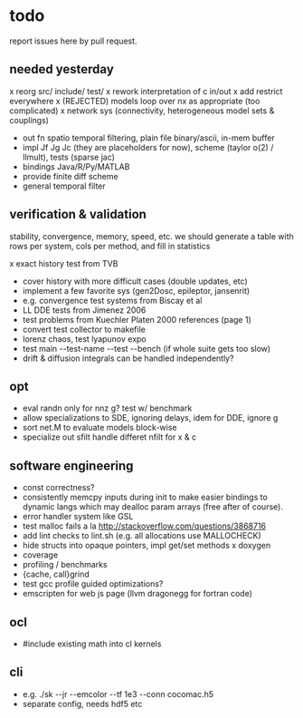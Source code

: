 # todo

report issues here by pull request.

## needed yesterday

x reorg src/ include/ test/
x rework interpretation of c in/out
x add restrict everywhere
x (REJECTED) models loop over nx as appropriate (too complicated)
x network sys (connectivity, heterogeneous model sets & couplings)
- out fn spatio temporal filtering, plain file binary/ascii, in-mem buffer
- impl Jf Jg Jc (they are placeholders for now), scheme (taylor o(2) / llmult), tests (sparse jac)
- bindings Java/R/Py/MATLAB
- provide finite diff scheme
- general temporal filter

## verification & validation

stability, convergence, memory, speed, etc. we should generate a table
with rows per system, cols per method, and fill in statistics

x exact history test from TVB
- cover history with more difficult cases (double updates, etc)
- implement a few favorite sys (gen2Dosc, epileptor, jansenrit)
- e.g. convergence test systems from Biscay et al
- LL DDE tests from Jimenez  2006
- test problems from Kuechler Platen 2000 references (page 1)
- convert test collector to makefile
- lorenz chaos, test lyapunov expo 
- test main --test-name --test --bench (if whole suite gets too slow)
- drift & diffusion integrals can be handled independently?

## opt

- eval randn only for nnz g? test w/ benchmark
- allow specializations to SDE, ignoring delays, idem for DDE, ignore g
- sort net.M to evaluate models block-wise 
- specialize out sfilt handle differet nfilt for x & c

## software engineering

- const correctness?
- consistently memcpy inputs during init to make easier bindings
  to dynamic langs which may dealloc param arrays (free after of course).
- error handler system like GSL
- test malloc fails a la http://stackoverflow.com/questions/3868716
- add lint checks to lint.sh (e.g. all allocations use MALLOCHECK)
- hide structs into opaque pointers, impl get/set methods
x doxygen
- coverage
- profiling / benchmarks
- {cache, call}grind
- test gcc profile guided optimizations?
- emscripten for web js page (llvm dragonegg for fortran code)

## ocl

- #include existing math into cl kernels

## cli

- e.g. ./sk --jr --emcolor --tf 1e3 --conn cocomac.h5
- separate config, needs hdf5 etc
